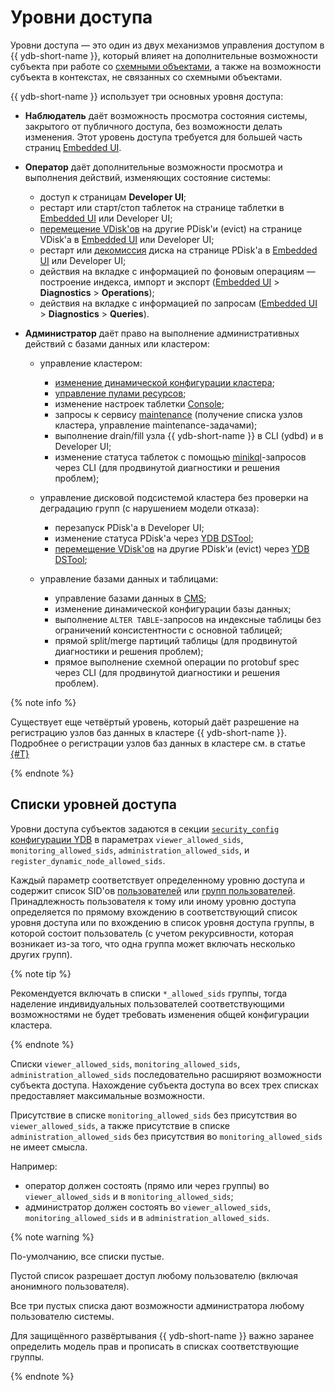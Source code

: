 # Уровни доступа

Уровни доступа — это один из двух механизмов управления доступом в {{ ydb-short-name }}, который влияет на дополнительные возможности субъекта при работе со [схемными объектами](../concepts/glossary.md#scheme-object), а также на возможности субъекта в контекстах, не связанных со схемными объектами.

{{ ydb-short-name }} использует три основных уровня доступа:

- **Наблюдатель** даёт возможность просмотра состояния системы, закрытого от публичного доступа, без возможности делать изменения. Этот уровень доступа требуется для большей часть страниц [Embedded UI](../reference/embedded-ui/index.md).

- **Оператор** даёт дополнительные возможности просмотра и выполнения действий, изменяющих состояние системы:

    - доступ к страницам **Developer UI**;
    - рестарт или старт/стоп таблеток на странице таблетки в [Embedded UI](../reference/embedded-ui/index.md) или Developer UI;
    - [перемещение VDisk'ов](../maintenance/manual/moving_vdisks.md) на другие PDisk'и (evict) на странице VDisk'а в [Embedded UI](../reference/embedded-ui/index.md) или Developer UI;
    - рестарт или [декомиссия](../devops/deployment-options/manual/decommissioning.md) диска на странице PDisk'а в [Embedded UI](../reference/embedded-ui/index.md) или Developer UI;
    - действия на вкладке с информацией по фоновым операциям — построение индекса, импорт и экспорт ([Embedded UI](../reference/embedded-ui/index.md) > **Diagnostics** > **Operations**);
    - действия на вкладке с информацией по запросам ([Embedded UI](../reference/embedded-ui/index.md) > **Diagnostics** > **Queries**).

- **Администратор** даёт право на выполнение административных действий с базами данных или кластером:

    - управление кластером:
        - [изменение динамической конфигурации кластера](../devops/configuration-management/configuration-v2/update-config.md);
        - [управление пулами ресурсов](../dev/resource-consumption-management.md);

        [//]: # (управление конфигурацией тарификации — metering config;)

        - изменение настроек таблетки [Console](../concepts/glossary.md#console);
        - запросы к сервису [maintenance](../devops/deployment-options/manual/maintenance.md) (получение списка узлов кластера, управление maintenance-задачами);
        - выполнение drain/fill узла {{ ydb-short-name }} в CLI (ydbd) и в Developer UI;
        - изменение статуса таблеток с помощью [minikql](../concepts/glossary.md#minikql)-запросов через CLI (для продвинутой диагностики и решения проблем);

    - управление дисковой подсистемой кластера без проверки на деградацию групп (с нарушением модели отказа):

        - перезапуск PDisk'а в Developer UI;
        - изменение статуса PDisk'а через [YDB DSTool](../reference/ydb-dstool/index.md);
        - [перемещение VDisk'ов](../maintenance/manual/moving_vdisks.md) на другие PDisk'и (evict) через [YDB DSTool](../reference/ydb-dstool/index.md);

    - управление базами данных и таблицами:
        - управление базами данных в [CMS](../concepts/glossary.md#cms);
        - изменение динамической конфигурации базы данных;
        - выполнение `ALTER TABLE`-запросов на индексные таблицы без ограничений консистентности с основной таблицей;
        - прямой split/merge партиций таблицы (для продвинутой диагностики и решения проблем);
        - прямое выполнение схемной операции по protobuf spec через CLI (для продвинутой диагностики и решения проблем).

{% note info %}

Существует еще четвёртый уровень, который даёт разрешение на регистрацию узлов баз данных в кластере {{ ydb-short-name }}. Подробнее о регистрации узлов баз данных в кластере см. в статье [{#T}](../devops/deployment-options/manual/node-authorization.md)

{% endnote %}

## Списки уровней доступа

Уровни доступа субъектов задаются в секции [`security_config` конфигурации YDB](../reference/configuration/security_config.md#security-access-levels) в параметрах `viewer_allowed_sids`, `monitoring_allowed_sids`, `administration_allowed_sids`, и `register_dynamic_node_allowed_sids`.

Каждый параметр соответствует определенному уровню доступа и содержит список SID'ов [пользователей](../concepts/glossary.md#access-user) или [групп пользователей](../concepts/glossary.md#access-group). Принадлежность пользователя к тому или иному уровню доступа определяется по прямому вхождению в соответствующий список уровня доступа или по вхождению в список уровня доступа группы, в которой состоит пользователь (с учетом рекурсивности, которая возникает из-за того, что одна группа может включать несколько других групп).

{% note tip %}

Рекомендуется включать в списки `*_allowed_sids` группы, тогда наделение индивидуальных пользователей соответствующими возможностями не будет требовать изменения общей конфигурации кластера.

{% endnote %}

[//]: # (TODO: добавить ссылку на справку по viewer api и требуемым правам, когда она появится)

Списки `viewer_allowed_sids`, `monitoring_allowed_sids`, `administration_allowed_sids` последовательно расширяют возможности субъекта доступа. Нахождение субъекта доступа во всех трех списках предоставляет максимальные возможности.

Присутствие в списке `monitoring_allowed_sids` без присутствия во `viewer_allowed_sids`, а также присутствие в списке `administration_allowed_sids` без присутствия во `monitoring_allowed_sids` не имеет смысла.

Например:

- оператор должен состоять (прямо или через группы) во `viewer_allowed_sids` и в `monitoring_allowed_sids`;
- администратор должен состоять во `viewer_allowed_sids`, `monitoring_allowed_sids` и в `administration_allowed_sids`.

{% note warning %}

По-умолчанию, все списки пустые.

Пустой список разрешает доступ любому пользователю (включая анонимного пользователя).

Все три пустых списка дают возможности администратора любому пользователю системы.

Для защищённого развёртывания {{ ydb-short-name }} важно заранее определить модель прав и прописать в списках соответствующие группы.

{% endnote %}
